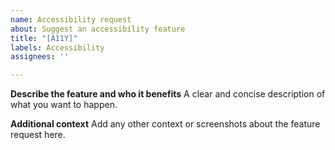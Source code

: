 ```yaml
---
name: Accessibility request
about: Suggest an accessibility feature
title: "[A11Y]"
labels: Accessibility
assignees: ''

---
```


**Describe the feature and who it benefits**
A clear and concise description of what you want to happen.

**Additional context**
Add any other context or screenshots about the feature request here.
